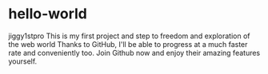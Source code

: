 # hello-world
jiggy1stpro
This is my first project and step to freedom and exploration of the web world
Thanks to GitHub, I'll be able to progress at a much faster rate and conveniently too. Join Github now and enjoy their amazing features yourself.

